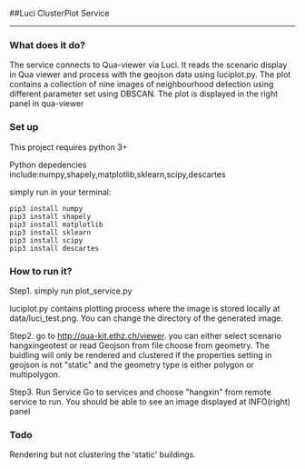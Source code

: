 ##Luci ClusterPlot Service
***
### What does it do?
The service connects to Qua-viewer via Luci. It reads the scenario display in Qua viewer and process with the geojson data using luciplot.py. The plot contains a collection of nine images of neighbourhood detection using different parameter set using DBSCAN. The plot is displayed in the right panel in qua-viewer
### Set up
This project requires python 3+

Python depedencies include:numpy,shapely,matplotlib,sklearn,scipy,descartes

simply run in your terminal:
```
pip3 install numpy
pip3 install shapely
pip3 install matplotlib
pip3 install sklearn
pip3 install scipy
pip3 install descartes
```
### How to run it?
Step1. simply run plot_service.py

luciplot.py contains plotting process where the image is stored locally at data/luci_test.png. You can change the directory of the generated image. 

Step2. go to http://qua-kit.ethz.ch/viewer. you can either select scenario hangxingeotest or read Geojson from file choose from geometry. The buidling will only be rendered and clustered if the properties setting in geojson is not "static" and the geometry type is either polygon or multipolygon.


Step3. Run Service
Go to services and choose "hangxin" from remote service to run. You should be able to see an image displayed at INFO(right) panel

### Todo
Rendering but not clustering the 'static' buildings. 
